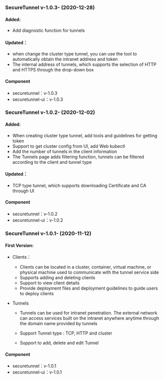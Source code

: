 ### SecureTunnel v-1.0.3- (2020-12-28)

#### Added:

 - Add diagnostic function for tunnels

#### Updated：

 - when change the cluster type tunnel, you can use the tool to automatically obtain the intranet address and token
 - The internal address of tunnels, which supports the selection of HTTP and HTTPS through the drop-down box


#### Component

- securetunnel：v-1.0.3
- securetunnel-ui：v-1.0.3




### SecureTunnel v-1.0.2- (2020-12-02)

#### Added:

 - When creating cluster type tunnel, add tools and guidelines for getting token
 - Support to get cluster config from UI, add Web kubectl
 - Add the number of tunnels in the client information
 - The Tunnels page adds filtering function, tunnels can be filtered according to the client and tunnel type

#### Updated：

 - TCP type tunnel, which supports downloading Certificate and CA through UI
 
#### Component

- securetunnel：v-1.0.2
- securetunnel-ui：v-1.0.2



### SecureTunnel v-1.0.1- (2020-11-12)

#### First Version:

- Clients：

  - Clients can be located in a cluster, container, virtual machine, or physical machine used to communicate with the tunnel service side
  - Supports adding and deleting clients
  - Support to view client details
  - Provide deployment files and deployment guidelines to guide users to deploy clients

- Tunnels

  - Tunnels can be used for intranet penetration. The external network can access services built on the intranet anywhere anytime through the domain name provided by tunnels

  - Support Tunnel type : TCP, HTTP and cluster

  - Support to add, delete and edit Tunnel

#### Component

- securetunnel：v-1.0.1
- securetunnel-ui：v-1.0.1
